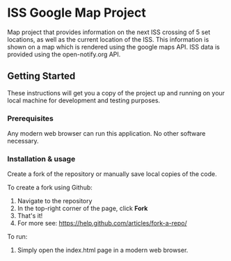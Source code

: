 # ISS Google Map Project

Map project that provides information on the next ISS crossing of 5 set locations, as well as the current location of the ISS. This information is shown on a map which is rendered using the google maps API. ISS data is provided using the open-notify.org API.

## Getting Started

These instructions will get you a copy of the project up and running on your local machine for development and testing purposes.

### Prerequisites

Any modern web browser can run this application. No other software necessary.

### Installation & usage

Create a fork of the repository or manually save local copies of the code.

To create a fork using Github:

1. Navigate to the repository
2. In the top-right corner of the page, click **Fork**
3. That's it!
4. For more see: https://help.github.com/articles/fork-a-repo/


To run:
1. Simply open the index.html page in a modern web browser.
